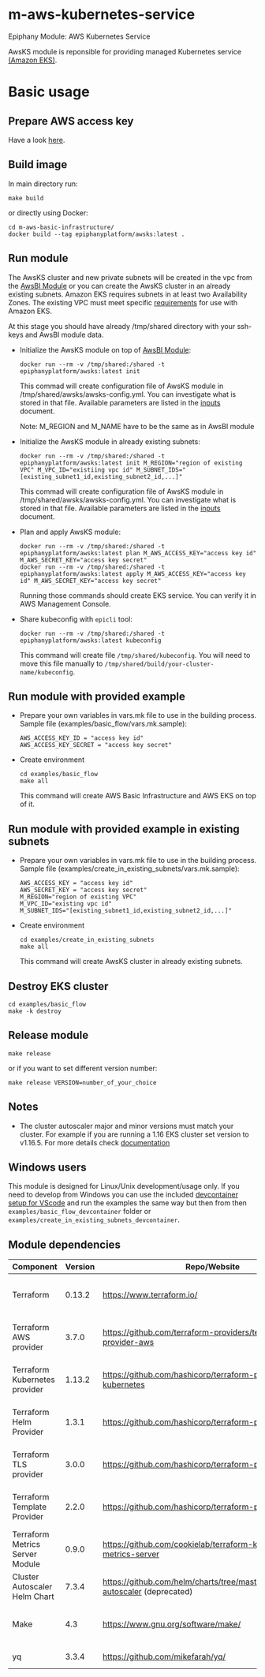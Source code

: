 # m-aws-kubernetes-service

Epiphany Module: AWS Kubernetes Service

AwsKS module is reponsible for providing managed Kubernetes service [(Amazon EKS)](https://aws.amazon.com/eks/).

# Basic usage

## Prepare AWS access key

Have a look [here](https://docs.aws.amazon.com/general/latest/gr/aws-sec-cred-types.html#access-keys-and-secret-access-keys).

## Build image

In main directory run:

  ```shell
  make build
  ```

or directly using Docker:

  ```shell
  cd m-aws-basic-infrastructure/
  docker build --tag epiphanyplatform/awsks:latest .
  ```

## Run module

The AwsKS cluster and new private subnets will be created in the vpc from the [AwsBI Module](https://github.com/epiphany-platform/m-aws-basic-infrastructure) or you can create the AwsKS cluster in an already existing subnets. Amazon EKS requires subnets in at least two Availability Zones. The existing VPC must meet specific [requirements](https://docs.aws.amazon.com/eks/latest/userguide/network_reqs.html) for use with Amazon EKS.

At this stage you should have already /tmp/shared directory with your ssh-keys and AwsBI module data.

* Initialize the AwsKS module on top of [AwsBI Module](https://github.com/epiphany-platform/m-aws-basic-infrastructure):

  ```shell
  docker run --rm -v /tmp/shared:/shared -t epiphanyplatform/awsks:latest init
  ```

  This commad will create configuration file of AwsKS module in /tmp/shared/awsks/awsks-config.yml. You can investigate what is stored in that file.
  Available parameters are listed in the [inputs](docs/INPUTS.adoc) document.

  Note: M_REGION and M_NAME have to be the same as in AwsBI module

* Initialize the AwsKS module in already existing subnets:

  ```shell
  docker run --rm -v /tmp/shared:/shared -t epiphanyplatform/awsks:latest init M_REGION="region of existing VPC" M_VPC_ID="existiing vpc id" M_SUBNET_IDS="[existing_subnet1_id,existing_subnet2_id,...]"
  ```

   This commad will create configuration file of AwsKS module in /tmp/shared/awsks/awsks-config.yml. You can investigate what is stored in that file. Available parameters are listed in the [inputs](docs/INPUTS.adoc) document.

* Plan and apply AwsKS module:

  ```shell
  docker run --rm -v /tmp/shared:/shared -t epiphanyplatform/awsks:latest plan M_AWS_ACCESS_KEY="access key id" M_AWS_SECRET_KEY="access key secret"
  docker run --rm -v /tmp/shared:/shared -t epiphanyplatform/awsks:latest apply M_AWS_ACCESS_KEY="access key id" M_AWS_SECRET_KEY="access key secret"
  ```

  Running those commands should create EKS service. You can verify it in AWS Management Console.

* Share kubeconfig with `epicli` tool:

  ```shell
  docker run --rm -v /tmp/shared:/shared -t epiphanyplatform/awsks:latest kubeconfig
  ```

  This command will create file `/tmp/shared/kubeconfig`. You will need to move this file manually to `/tmp/shared/build/your-cluster-name/kubeconfig`.

## Run module with provided example

* Prepare your own variables in vars.mk file to use in the building process. Sample file (examples/basic_flow/vars.mk.sample):

  ```shell
  AWS_ACCESS_KEY_ID = "access key id"
  AWS_ACCESS_KEY_SECRET = "access key secret"
  ```

* Create environment

  ```shell
  cd examples/basic_flow
  make all
  ```

  This command will create AWS Basic Infrastructure and AWS EKS on top of it.

## Run module with provided example in existing subnets

* Prepare your own variables in vars.mk file to use in the building process. Sample file (examples/create_in_existing_subnets/vars.mk.sample):

  ```shell
  AWS_ACCESS_KEY = "access key id"
  AWS_SECRET_KEY = "access key secret"
  M_REGION="region of existing VPC"
  M_VPC_ID="existing vpc id"
  M_SUBNET_IDS="[existing_subnet1_id,existing_subnet2_id,...]"
  ```

* Create environment

  ```shell
  cd examples/create_in_existing_subnets
  make all
  ```

  This command will create AwsKS cluster in already existing subnets.

## Destroy EKS cluster

  ```shell
  cd examples/basic_flow
  make -k destroy
  ```

## Release module

  ```shell
  make release
  ```

or if you want to set different version number:

  ```shell
  make release VERSION=number_of_your_choice
  ```

## Notes

* The cluster autoscaler major and minor versions must match your cluster.
For example if you are running a 1.16 EKS cluster set version to v1.16.5.
For more details check [documentation](https://github.com/terraform-aws-modules/terraform-aws-eks/blob/master/docs/autoscaling.md#notes)

## Windows users

This module is designed for Linux/Unix development/usage only. If you need to develop from Windows you can use the included [devcontainer setup for VScode](https://code.visualstudio.com/docs/remote/containers-tutorial) and run the examples the same way but then from then ```examples/basic_flow_devcontainer``` folder or ```examples/create_in_existing_subnets_devcontainer```.

## Module dependencies

| Component                       | Version | Repo/Website                                                                                                | License                                                           |
| ------------------------------- | ------- | ----------------------------------------------------------------------------------------------------------- | ----------------------------------------------------------------- |
| Terraform                       | 0.13.2  | https://www.terraform.io/                                                                                   | [Mozilla Public License 2.0](https://github.com/hashicorp/terraform/blob/master/LICENSE) |
| Terraform AWS provider          | 3.7.0   | https://github.com/terraform-providers/terraform-provider-aws                                               | [Mozilla Public License 2.0](https://github.com/terraform-providers/terraform-provider-aws/blob/master/LICENSE) |
| Terraform Kubernetes provider   | 1.13.2  | https://github.com/hashicorp/terraform-provider-kubernetes                                                  | [Mozilla Public License 2.0](https://github.com/hashicorp/terraform-provider-kubernetes/blob/master/LICENSE) |
| Terraform Helm Provider         | 1.3.1   | https://github.com/hashicorp/terraform-provider-helm                                                        | [Mozilla Public License 2.0](https://github.com/hashicorp/terraform-provider-helm/blob/master/LICENSE) |
| Terraform TLS provider          | 3.0.0   | https://github.com/hashicorp/terraform-provider-tls                                                         | [Mozilla Public License 2.0](https://github.com/hashicorp/terraform-provider-tls/blob/master/LICENSE) |
| Terraform Template Provider     | 2.2.0   | https://github.com/hashicorp/terraform-provider-template                                                    | [Mozilla Public License 2.0](https://github.com/hashicorp/terraform-provider-template/blob/master/LICENSE) |
| Terraform Metrics Server Module | 0.9.0   | https://github.com/cookielab/terraform-kubernetes-metrics-server                                            | [MIT License](https://github.com/cookielab/terraform-kubernetes-metrics-server/blob/master/LICENSE.md) |
| Cluster Autoscaler Helm Chart   | 7.3.4   | https://github.com/helm/charts/tree/master/stable/cluster-autoscaler (deprecated)                           | [Apache License 2.0](https://github.com/kubernetes/autoscaler/blob/master/LICENSE) |
| Make                            | 4.3     | https://www.gnu.org/software/make/                                                                          | [GNU General Public License](https://www.gnu.org/licenses/gpl-3.0.html) |
| yq                              | 3.3.4   | https://github.com/mikefarah/yq/                                                                            | [MIT License](https://github.com/mikefarah/yq/blob/master/LICENSE) |
